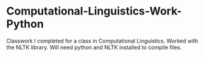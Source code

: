# Computational-Linguistics-Work-Python

Classwork I completed for a class in Computational Linguistics. Worked with the NLTK library. Will need python and NLTK installed to compile files.